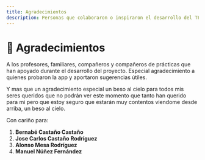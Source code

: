 ```yaml
---
title: Agradecimientos
description: Personas que colaboraron o inspiraron el desarrollo del TFG.
---
```


# 🙏 Agradecimientos

A los profesores, familiares, compañeros y compañeros de prácticas que han apoyado durante el desarrollo del proyecto. Especial agradecimiento a quienes probaron la app y aportaron sugerencias útiles.

Y mas que un agradecimiento especial un beso al cielo para todos mis seres queridos que no podrán ver este momento que tanto han querido para mi pero que estoy seguro que estarán muy contentos viendome desde arriba, un beso al cielo.

Con cariño para:
1. **Bernabé Castaño Castaño**
2. **Jose Carlos Castaño Rodríguez**
3. **Alonso Mesa Rodríguez**
4. **Manuel Núñez Fernández**
